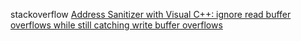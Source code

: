 stackoverflow [Address Sanitizer with Visual C++: ignore read buffer overflows while still catching write buffer overflows](https://stackoverflow.com/questions/69719273/address-sanitizer-with-visual-c-ignore-read-buffer-overflows-while-still-catc)

